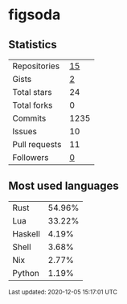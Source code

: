 # figsoda


## Statistics

<table>
    <tr>
        <td>Repositories</td>
        <td><a href="https://github.com/figsoda?tab=repositories">15</a></td>
    </tr>
    <tr>
        <td>Gists</td>
        <td><a href="https://gist.github.com/figsoda">2</a></td>
    </tr>
    <tr>
        <td>Total stars</td>
        <td>24</td>
    </tr>
    <tr>
        <td>Total forks</td>
        <td>0</td>
    </tr>
    <tr>
        <td>Commits</td>
        <td>1235</td>
    </tr>
    <tr>
        <td>Issues</td>
        <td>10</td>
    </tr>
    <tr>
        <td>Pull requests</td>
        <td>11</td>
    </tr>
    <tr>
        <td>Followers</td>
        <td><a href="https://github.com/figsoda?tab=followers">0</a></td>
    </tr>
</table>


## Most used languages

<table>
<tr><td>Rust</td><td>54.96%</td></tr>
<tr><td>Lua</td><td>33.22%</td></tr>
<tr><td>Haskell</td><td>4.19%</td></tr>
<tr><td>Shell</td><td>3.68%</td></tr>
<tr><td>Nix</td><td>2.77%</td></tr>
<tr><td>Python</td><td>1.19%</td></tr>
</table>


<sub>Last updated: 2020-12-05 15:17:01 UTC</sub>

